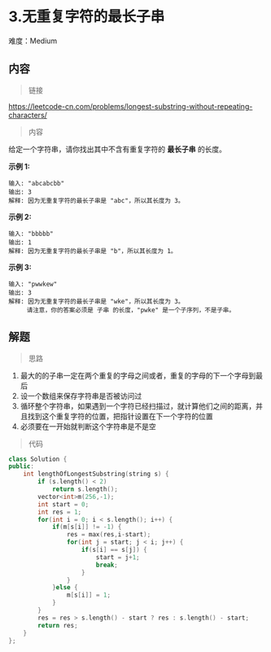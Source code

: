 # 3.无重复字符的最长子串

难度：Medium

## 内容

> 链接

https://leetcode-cn.com/problems/longest-substring-without-repeating-characters/

> 内容

给定一个字符串，请你找出其中不含有重复字符的 **最长子串** 的长度。

**示例 1:**

```
输入: "abcabcbb"
输出: 3 
解释: 因为无重复字符的最长子串是 "abc"，所以其长度为 3。
```

**示例 2:**

```
输入: "bbbbb"
输出: 1
解释: 因为无重复字符的最长子串是 "b"，所以其长度为 1。
```

**示例 3:**

```
输入: "pwwkew"
输出: 3
解释: 因为无重复字符的最长子串是 "wke"，所以其长度为 3。
     请注意，你的答案必须是 子串 的长度，"pwke" 是一个子序列，不是子串。
```

## 解题

> 思路

1. 最大的的子串一定在两个重复的字母之间或者，重复的字母的下一个字母到最后
2. 设一个数组来保存字符串是否被访问过
3. 循环整个字符串，如果遇到一个字符已经扫描过，就计算他们之间的距离，并且找到这个重复字符的位置，把指针设置在下一个字符的位置
4. 必须要在一开始就判断这个字符串是不是空

> 代码

```c++
class Solution {
public:
    int lengthOfLongestSubstring(string s) {
        if (s.length() < 2)
            return s.length();
        vector<int>m(256,-1);
        int start = 0;
        int res = 1;
        for(int i = 0; i < s.length(); i++) {
            if(m[s[i]] != -1) {
                res = max(res,i-start);
                for(int j = start; j < i; j++) {
                    if(s[i] == s[j]) {
                        start = j+1;
                        break;
                    }
                }
            }else {
                m[s[i]] = 1;
            }
        }
        res = res > s.length() - start ? res : s.length() - start;
        return res;
    }
};
```

